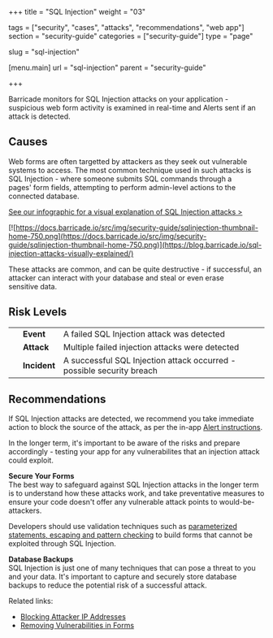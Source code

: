 +++
title = "SQL Injection"
weight = "03"

tags = ["security", "cases", "attacks", "recommendations", "web app"]
section = "security-guide"
categories = ["security-guide"]
type = "page"

slug = "sql-injection"

[menu.main]
    url = "sql-injection"
    parent = "security-guide"

+++

Barricade monitors for SQL Injection attacks on your application - suspicious web form activity is examined in real-time and Alerts sent if an attack is detected.  

## Causes

Web forms are often targetted by attackers as they seek out vulnerable systems to access. The most common technique used in such attacks is SQL Injection - where someone submits SQL commands through a pages' form fields, attempting to perform admin-level actions to the connected database.

[See our infographic for a visual explanation of SQL Injection attacks >](https://blog.barricade.io/sql-injection-attacks-visually-explained/)

[![https://docs.barricade.io/src/img/security-guide/sqlinjection-thumbnail-home-750.png](https://docs.barricade.io/src/img/security-guide/sqlinjection-thumbnail-home-750.png)](https://blog.barricade.io/sql-injection-attacks-visually-explained/)

These attacks are common, and can be quite destructive - if successful, an attacker can interact with your database and steal or even erase sensitive data.

## Risk Levels

<table class="risk">
<tbody>
<tr>
<td><em> </em></td>
<td><strong>Event</strong></td>
<td>A failed SQL Injection attack was detected</td>
<td> </td>
</tr>
<tr>
<td><em> </em></td>
<td><strong>Attack</strong></td>
<td>Multiple failed injection attacks were detected</td>
</tr>
<tr>
<td><em> </em></td>
<td><strong>Incident</strong></td>
<td>A successful SQL Injection attack occurred - possible security breach</td>
</tr>
</tbody>
</table>


## Recommendations

If SQL Injection attacks are detected, we recommend you take immediate action to block the source of the attack, as per the in-app [Alert instructions](https://app.barricade.io/alert). 

In the longer term, it's important to be aware of the risks and prepare accordingly - testing your app for any vulnerabilites that an injection attack could exploit. 

**Secure Your Forms**  
The best way to safeguard against SQL Injection attacks in the longer term is to understand how these attacks work, and take preventative measures to ensure your code doesn't offer any vulnerable attack points to would-be-attackers.

Developers should use validation techniques such as [parameterized statements, escaping and pattern checking](https://en.wikipedia.org/wiki/SQL_injection#Mitigation) to build forms that cannot be exploited through SQL Injection.

**Database Backups**  
SQL Injection is just one of many techniques that can pose a threat to you and your data. It's important to capture and securely store database backups to reduce the potential risk of a successful attack. 

Related links:

*   [Blocking Attacker IP Addresses](#blocking-ip-address)
*   [Removing Vulnerabilities in Forms](#securing-web-forms)